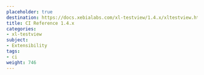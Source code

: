 ```yaml
---
placeholder: true
destination: https://docs.xebialabs.com/xl-testview/1.4.x/xltestview.html
title: CI Reference 1.4.x
categories:
- xl-testview
subject:
- Extensibility
tags:
- ci
weight: 746
---
```

